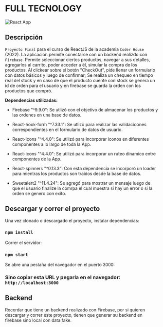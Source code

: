 # FULL TECNOLOGY

![React App](https://raw.githubusercontent.com/lautaroGozalvezGaray/Ecommerce-GozalvezGaray/main/src/Assets/LG.gif)

## Descripción

`Proyecto Final` para el curso de ReactJS de la academia `Coder House` (2022).
La aplicación permite conectarse con un backend realizdo con `Firebase`.
Permite seleccionar ciertos productos, navegar a sus detalles, agregarlos al carrito, poder acceder a él, simular la compra de los productos.
Al clickear sobre el botón "CheckOut", pide llenar un formulario con datos básicos y luego de confirmar;
Se realiza un chequeo en tiempo real del stock y en caso de que el producto cuente con stock se genera un id de orden para el usuario 
y en firebase se guarda la orden con los productos que compró.

**Dependencias utilizadas:**

- Firebase "^9.9.0": Se utlizó con el objetivo de almacenar los productos y las ordenes en una base de datos.

- React-hook-form "^7.33.1": Se utlizó para realizar las validacioones correspondientes en el formulario de datos de usuario.

- React-icons "^4.4.0": Se utilizó para incorporar iconos en diferentes componentes a lo largo de toda la App.

- React-icons "^4.4.0": Se utilizó para incorporar un ruteo dinamico entre componentes de la App.

- React-spinners "^0.13.3": Con esta dependencia se incorporó un loader para mientras los productos son traidos desde la base de datos.

- Sweetalert2 "^11.4.24": Se agregó para mostrar un mensaje luego de que el usuario finalize la comrpa el cual muestra si hay un error o  si la orden se genero con exíto.

## Descargar y correr el proyecto

Una vez clonado o descargado el proyecto, instalar dependencias:

### `npm install`

Correr el servidor:

### `npm start`

Se abre una pestaña del navegador en el puerto 3000:

### Sino copiar esta URL y pegarla en el navegador: `http://localhost:3000`

## Backend

Recordar que tiene un backend realizado con Firebase, por si quieren descargar y correr este proyecto, tienen que generar su backend en firebase sino local con data fake.






